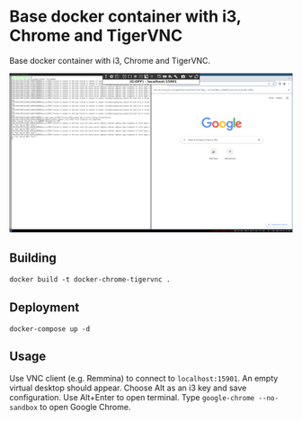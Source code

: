 # Base docker container with i3, Chrome and TigerVNC

Base docker container with i3, Chrome and TigerVNC.

<img src="screenshot.png">

## Building

```
docker build -t docker-chrome-tigervnc .
```

## Deployment

```
docker-compose up -d
```

## Usage

Use VNC client (e.g. Remmina) to connect to `localhost:15901`. An empty virtual desktop should appear. Choose Alt as an i3 key and save configuration. Use Alt+Enter to open terminal. Type `google-chrome --no-sandbox` to open Google Chrome.


